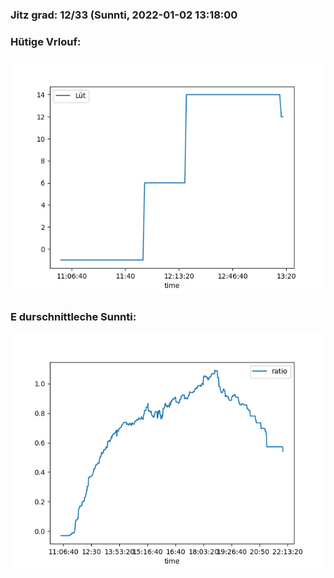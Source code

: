 ### Jitz grad: 12/33 (Sunnti, 2022-01-02 13:18:00

### Hütige Vrlouf:
![Graph](Today.png)

### E durschnittleche Sunnti:
![Graph](Sunnti.png)